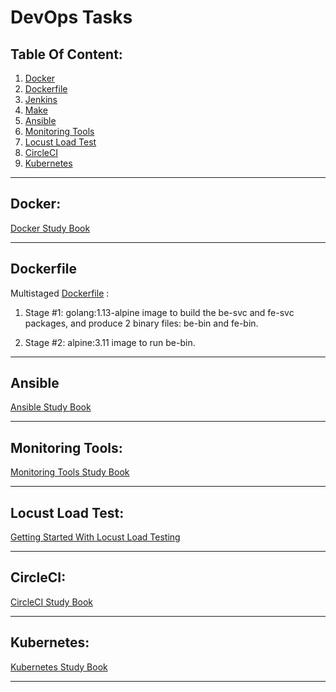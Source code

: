 # DevOps Tasks 

## Table Of Content:
1. [Docker](Docker.md)
2. [Dockerfile](#dockerfile)
3. [Jenkins](#jenkins)
4. [Make](make.md)
5. [Ansible](Ansible.md)
6. [Monitoring Tools](Monitoring.md)
7. [Locust Load Test](Locust-Load-Test.md)
8. [CircleCI](circleci.md)
9. [Kubernetes](kubernetes.md)

<hr>

## Docker:

[Docker Study Book](Docker.md)

<hr>

## Dockerfile

Multistaged [Dockerfile](Docker/Dockerfile) :
1. Stage #1: golang:1.13-alpine image to build the be-svc and fe-svc packages, and produce 2 binary files: be-bin and fe-bin.

2. Stage #2: alpine:3.11 image to run be-bin.

<hr>

## Ansible

[Ansible Study Book](Ansible.md)

<hr>

## Monitoring Tools:

[Monitoring Tools Study Book](Monitoring.md)

<hr>

## Locust Load Test:

[Getting Started With Locust Load Testing](locust/Locust-Load-Test.md)


<hr>

## CircleCI:

[CircleCI Study Book](circleci.md)

<hr>

## Kubernetes:

[Kubernetes Study Book](kubernetes.md)

<hr>
